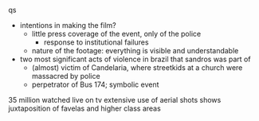 qs
- intentions in making the film?
	- little press coverage of the event, only of the police
		- response to institutional failures
	- nature of the footage: everything is visible and understandable
- two most significant acts of violence in brazil that sandros was part of
	- (almost) victim of Candelaria, where streetkids at a church were massacred by police
	- perpetrator of Bus 174; symbolic event

35 million watched live on tv
extensive use of aerial shots shows juxtaposition of favelas and higher class areas